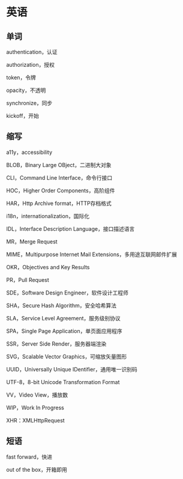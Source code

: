# 英语

## 单词

authentication，认证

authorization，授权

token，令牌

opacity，不透明

synchronize，同步

kickoff，开始

## 缩写

a11y，accessibility

BLOB，Binary Large OBject，二进制大对象

CLI，Command Line Interface，命令行接口

HOC，Higher Order Components，高阶组件

HAR，Http Archive format，HTTP存档格式

i18n，internationalization，国际化

IDL，Interface Description Language，接口描述语言

MR，Merge Request

MIME，Multipurpose Internet Mail Extensions，多用途互联网邮件扩展

OKR，Objectives and Key Results

PR，Pull Request

SDE，Software Design Engineer，软件设计工程师

SHA，Secure Hash Algorithm，安全哈希算法

SLA，Service Level Agreement，服务级别协议

SPA，Single Page Application，单页面应用程序

SSR，Server Side Render，服务器端渲染

SVG，Scalable Vector Graphics，可缩放矢量图形

UUID，Universally Unique IDentifier，通用唯一识别码

UTF-8，8-bit Unicode Transformation Format

VV，Video View，播放数

WIP，Work In Progress

XHR：XMLHttpRequest

## 短语

fast forward，快进

out of the box，开箱即用

